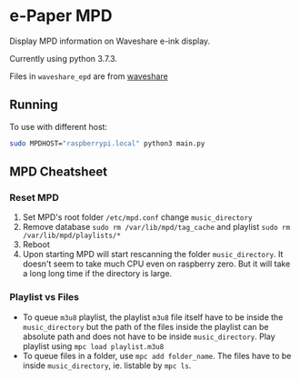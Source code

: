 # e-Paper MPD

Display MPD information on Waveshare e-ink display.

Currently using python 3.7.3.

Files in `waveshare_epd` are from [waveshare](https://github.com/waveshare/e-Paper)

## Running

To use with different host:

```bash
sudo MPDHOST="raspberrypi.local" python3 main.py
```

## MPD Cheatsheet

### Reset MPD

1. Set MPD's root folder `/etc/mpd.conf` change `music_directory`
2. Remove database `sudo rm /var/lib/mpd/tag_cache` and playlist `sudo rm /var/lib/mpd/playlists/*`
3. Reboot
4. Upon starting MPD will start rescanning the folder `music_directory`. It doesn't seem to take much CPU even on raspberry zero. But it will take a long long time if the directory is large.

### Playlist vs Files

- To queue `m3u8` playlist, the playlist `m3u8` file itself have to be inside the `music_directory` but the path of the files inside the playlist can be absolute path and does not have to be inside `music_directory`. Play playlist using `mpc load playlist.m3u8`
- To queue files in a folder, use `mpc add folder_name`. The files have to be inside `music_directory`, ie. listable by `mpc ls`.
